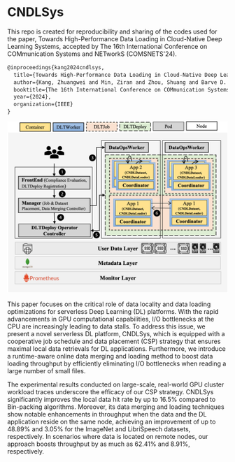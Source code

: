 # CNDLSys
This repo is created for reproducibility and sharing of the codes used for the paper, Towards High-Performance Data Loading in Cloud-Native Deep Learning Systems, accepted by The 16th International Conference on COMmunication Systems and NETworkS (COMSNETS'24).

```latex
@inproceedings{kang2024cndlsys,
  title={Towards High-Performance Data Loading in Cloud-Native Deep Learning Systems},
  author={Kang, Zhuangwei and Min, Ziran and Zhou, Shuang and Barve D. Yogesh and Gokhale, Aniruddha},
  booktitle={The 16th International Conference on COMmunication Systems and NETworkS (COMSNETS'24)},
  year={2024},
  organization={IEEE}
}
```

![](./arch.png)

This paper focuses on the critical role of data locality and data
loading optimizations for serverless Deep Learning (DL)
platforms. With the rapid advancements in GPU computational capabilities, I/O
bottlenecks at the CPU are increasingly leading to data stalls. To address
this issue, we present a novel serverless DL platform, CNDLSys, which is
equipped with a cooperative job schedule and data placement (CSP) strategy that
ensures maximal local data retrievals for DL applications. Furthermore, we
introduce a runtime-aware online data merging and loading method to boost data loading throughput by efficiently eliminating I/O
bottlenecks when reading a large number of small files. 

The experimental results conducted on large-scale, real-world GPU cluster
workload traces underscore the efficacy of our CSP strategy.   CNDLSys
significantly improves the local data hit rate by up to 16.5\% compared to 
Bin-packing algorithms.  Moreover, its data merging and loading
techniques show notable enhancements in throughput when the data and the DL
application reside on the same node, achieving an improvement of up to 48.89\%
and 3.05\% for the ImageNet and LibriSpeech datasets, respectively. In
scenarios where data is located on remote nodes, our approach boosts throughput
by as much as 62.41\% and 8.91\%, respectively.
